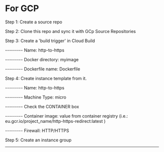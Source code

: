 For GCP
=======

Step 1: Create a source repo

Step 2: Clone this repo and sync it with GCp Source Repositories

Step 3: Create a 'build trigger' in Cloud Build

--------- Name: http-to-https

--------- Docker directory: myimage

--------- Dockerfile name: Dockerfile

Step 4: Create instance template from it.

--------- Name: http-to-https

--------- Machine Type: micro

--------- Check the CONTAINER box

--------- Container image: value from container registry (i.e.: eu.gcr.io/project_name/http-https-redirect:latest )

--------- Firewall: HTTP/HTTPS

Step 5: Create an instance group

--------- 
